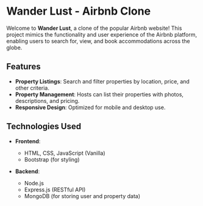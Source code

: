# Wander Lust - Airbnb Clone

Welcome to **Wander Lust**, a clone of the popular Airbnb website! This project mimics the functionality and user experience of the Airbnb platform, enabling users to search for, view, and book accommodations across the globe.

## Features

- **Property Listings**: Search and filter properties by location, price, and other criteria.
- **Property Management**: Hosts can list their properties with photos, descriptions, and pricing.
- **Responsive Design**: Optimized for mobile and desktop use.

## Technologies Used

- **Frontend**:
  - HTML, CSS, JavaScript (Vanilla)
  - Bootstrap (for styling)

- **Backend**:
  - Node.js
  - Express.js (RESTful API)
  - MongoDB (for storing user and property data)


